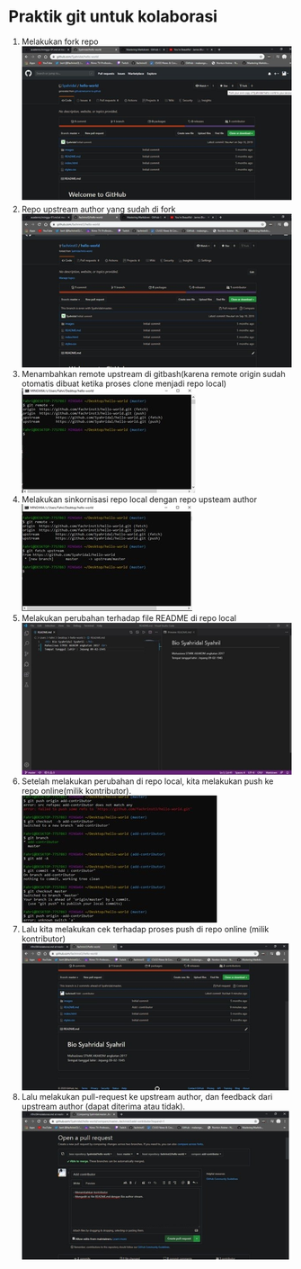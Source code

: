 <h1>Praktik git untuk kolaborasi </h1>

1. Melakukan fork repo <br>
![forkrepo](/minggu-01/image-5.jpg)
2. Repo upstream author yang sudah di fork <br>
![forkrepo2](/minggu-01/image-6.jpg)
3. Menambahkan remote upstream di gitbash(karena remote origin sudah otomatis dibuat ketika proses clone menjadi repo local) <br>
![remoting](/minggu-01/image-7.jpg)
4. Melakukan sinkornisasi repo local dengan repo upsteam author <br>
![sync](/minggu-01/image-8.jpg)
5. Melakukan perubahan terhadap file README di repo local <br>
![editing](/minggu-01/image-9.jpg)
6. Setelah melakukan perubahan di repo local, kita melakukan push ke repo online(milik kontributor). <br>
![push](/minggu-01/image-10.jpg)
7. Lalu kita melakukan cek terhadap proses push di repo online (milik kontributor) <br>
![pushC](/minggu-01/image-11.jpg)
8. Lalu melakukan pull-request ke upstream author, dan feedback dari upstream author (dapat diterima atau tidak). <br>
![pullreq](/minggu-01/image-12.jpg)